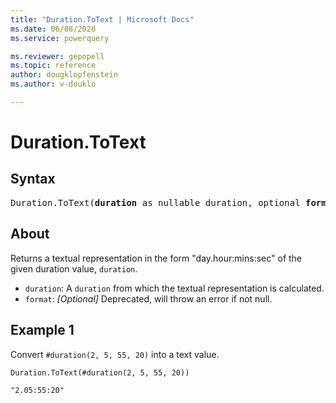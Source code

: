 ```yaml
---
title: "Duration.ToText | Microsoft Docs"
ms.date: 06/08/2020
ms.service: powerquery

ms.reviewer: gepopell
ms.topic: reference
author: dougklopfenstein
ms.author: v-douklo

---
```

# Duration.ToText

## Syntax

<pre>
Duration.ToText(<b>duration</b> as nullable duration, optional <b>format</b> as nullable text) as nullable text
</pre>

## About

Returns a textual representation in the form "day.hour:mins:sec" of the given duration value, `duration`.

* `duration`: A `duration` from which the textual representation is calculated.
* `format`: *[Optional]* Deprecated, will throw an error if not null.

## Example 1

Convert `#duration(2, 5, 55, 20)` into a text value.

```powerquery-m
Duration.ToText(#duration(2, 5, 55, 20))
```

`
"2.05:55:20"
`

